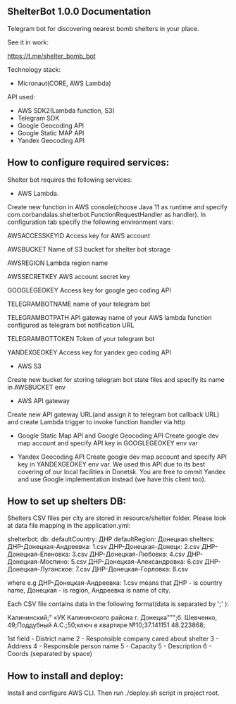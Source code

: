 ## ShelterBot 1.0.0 Documentation

Telegram bot for discovering nearest bomb shelters in your place.

See it in work:

https://t.me/shelter_bomb_bot

Technology stack:

- Micronaut(CORE, AWS Lambda)

API used:

- AWS SDK2(Lambda function, S3)
- Telegram SDK
- Google Geocoding API
- Google Static MAP API
- Yandex Geocoding API

## How to configure required services:

Shelter bot requires the following services:

- AWS Lambda. 

Create new function in AWS console(choose Java 11 as runtime and specify com.corbandalas.shelterbot.FunctionRequestHandler as handler). In configuration tab specify the following environment vars:

AWSACCESSKEYID	Access key for AWS account

AWSBUCKET	Name of S3 bucket for shelter bot storage

AWSREGION	Lambda region name

AWSSECRETKEY	AWS account secret key

GOOGLEGEOKEY	Access key for google geo coding API

TELEGRAMBOTNAME	name of your telegram bot

TELEGRAMBOTPATH	API gateway name of your AWS lambda function configured as telegram bot notification URL

TELEGRAMBOTTOKEN	Token of your telegram bot

YANDEXGEOKEY	Access key for yandex geo coding API

- AWS S3

Create new bucket for storing telegram bot state files and specify its name in AWSBUCKET env

- AWS API gateway

Create new API gateway URL(and assign it to telegram bot callback URL) and create Lambda trigger to invoke function handler via http

- Google Static Map API and Google Geocoding API
Create google dev map account and specify API key in GOOGLEGEOKEY env var

- Yandex Geocoding API
Create google dev map account and specify API key in YANDEXGEOKEY env var. We used this API due to its best covering of our local facilities in Donetsk. You are free to ommit Yandex and use Google implementation instead (we have this client too).

## How to set up shelters DB:

Shelters CSV files per city are stored in resource/shelter folder. Please look at data file mapping in the application.yml:

shelterbot:
  db:
    defaultCountry: ДНР
    defaultRegion: Донецкая
    shelters:
      ДНР-Донецкая-Андреевка: 1.csv
      ДНР-Донецкая-Донецк: 2.csv
      ДНР-Донецкая-Еленовка: 3.csv
      ДНР-Донецкая-Любовка: 4.csv
      ДНР-Донецкая-Моспино: 5.csv
      ДНР-Донецкая-Александровка: 6.csv
      ДНР-Донецкая-Луганское: 7.csv
      ДНР-Донецкая-Горловка: 8.csv

where e.g  ДНР-Донецкая-Андреевка: 1.csv means that ДНР - is country name, Донецкая - is region, Андреевка is name of city.

Each CSV file contains data in the following format(data is separated by ';' ):

Калининский;" «УК Калининского района  г. Донецка""";б. Шевченко, 49;Поддубный А.С.;50;ключ в квартире №10;37.141151 48.223868;

1st field - District name 
2 - Responsible company cared about shelter
3 - Address
4 - Responsible person name
5 - Capacity
5 - Description
6 - Coords (separated by space)


## How to install and deploy:

Install and configure AWS CLI. Then run ./deploy.sh script in project root.



